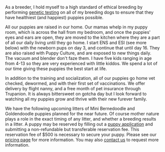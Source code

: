 As a breeder, I hold myself to a high standard of ethical breeding by performing [genetic testing](/meet-the-dogs/genetic-testing) on all of my breeding dogs to ensure that they have healthiest (and happiest) puppies possible.

All our puppies are raised in our home. Our mamas whelp in my puppy room, which is across the hall from my bedroom, and once the puppies' eyes and ears are open, they are moved to the kitchen where they are a part of all our daily living until they go home. I start ENS and ESI (see more below) with the newborn pups on day 3, and continue that until day 16. They are also raised with Puppy Culture, and are exposed to new things daily. The vacuum and blender don't faze them. I have five kids ranging in age from 4-13 so they are very experienced with little kiddos. We spend a lot of our time giving these puppies the best start at life.

In addition to the training and socialization, all of our puppies go home vet checked, dewormed, and with their first set of vaccinations. We offer delivery by flight nanny, and a free month of pet insurance through Trupanion. It is always bittersweet on gotcha day but I look forward to watching all my puppies grow and thrive with their new furever family.

We have the following upcoming litters of Mini Bernedoodle and Goldendoodle puppies planned for the near future. Of course mother nature plays a role in the exact timing of any litter, and whether a breeding results in a litter. A puppy may be reserved by filling out a [puppy application](/puppies/application) and submitting a non-refundable but transferable reservation fee. This reservation fee of $500 is necessary to secure your puppy. Please see our [pricing page](/puppies/policies-and-pricing) for more information. You may also [contact us](/contact) to request more information.